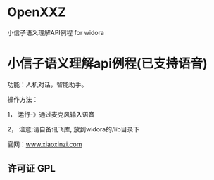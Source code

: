 # OpenXXZ
小信子语义理解API例程 for widora
# 小信子语义理解api例程(已支持语音)

功能：人机对话，智能助手。


操作方法：

  1， 运行-》通过麦克风输入语音
  
  2， 注意:请自备讯飞库, 放到widora的/lib目录下
  
  官网：www.xiaoxinzi.com

## 许可证 GPL
